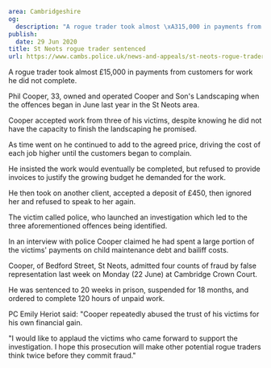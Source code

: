 ```yaml
area: Cambridgeshire
og:
  description: "A rogue trader took almost \xA315,000 in payments from customers for work he did not complete."
publish:
  date: 29 Jun 2020
title: St Neots rogue trader sentenced
url: https://www.cambs.police.uk/news-and-appeals/st-neots-rogue-trader-sentenced
```

A rogue trader took almost £15,000 in payments from customers for work he did not complete.

Phil Cooper, 33, owned and operated Cooper and Son's Landscaping when the offences began in June last year in the St Neots area.

Cooper accepted work from three of his victims, despite knowing he did not have the capacity to finish the landscaping he promised.

As time went on he continued to add to the agreed price, driving the cost of each job higher until the customers began to complain.

He insisted the work would eventually be completed, but refused to provide invoices to justify the growing budget he demanded for the work.

He then took on another client, accepted a deposit of £450, then ignored her and refused to speak to her again.

The victim called police, who launched an investigation which led to the three aforementioned offences being identified.

In an interview with police Cooper claimed he had spent a large portion of the victims' payments on child maintenance debt and bailiff costs.

Cooper, of Bedford Street, St Neots, admitted four counts of fraud by false representation last week on Monday (22 June) at Cambridge Crown Court.

He was sentenced to 20 weeks in prison, suspended for 18 months, and ordered to complete 120 hours of unpaid work.

PC Emily Heriot said: "Cooper repeatedly abused the trust of his victims for his own financial gain.

"I would like to applaud the victims who came forward to support the investigation. I hope this prosecution will make other potential rogue traders think twice before they commit fraud."
